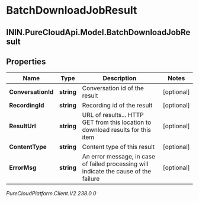 # BatchDownloadJobResult

## ININ.PureCloudApi.Model.BatchDownloadJobResult

## Properties

|Name | Type | Description | Notes|
|------------ | ------------- | ------------- | -------------|
| **ConversationId** | **string** | Conversation id of the result | [optional] |
| **RecordingId** | **string** | Recording id of the result | [optional] |
| **ResultUrl** | **string** | URL of results... HTTP GET from this location to download results for this item | [optional] |
| **ContentType** | **string** | Content type of this result | [optional] |
| **ErrorMsg** | **string** | An error message, in case of failed processing will indicate the cause of the failure | [optional] |



_PureCloudPlatform.Client.V2 238.0.0_

